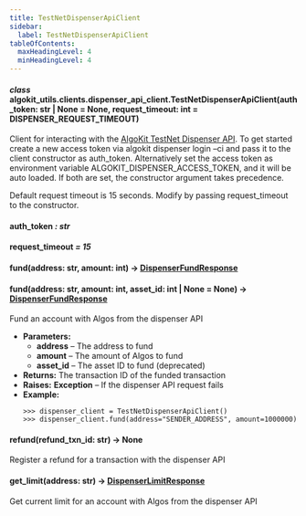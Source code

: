 ```yaml
---
title: TestNetDispenserApiClient
sidebar:
  label: TestNetDispenserApiClient
tableOfContents:
  maxHeadingLevel: 4
  minHeadingLevel: 4
---
```


#### _class_ algokit_utils.clients.dispenser_api_client.TestNetDispenserApiClient(auth_token: str | None = None, request_timeout: int = DISPENSER_REQUEST_TIMEOUT)

Client for interacting with the [AlgoKit TestNet Dispenser API](<[https://github.com/algorandfoundation/algokit/blob/main/docs/testnet_api.md](https://github.com/algorandfoundation/algokit/blob/main/docs/testnet_api.md)>).
To get started create a new access token via algokit dispenser login –ci
and pass it to the client constructor as auth_token.
Alternatively set the access token as environment variable ALGOKIT_DISPENSER_ACCESS_TOKEN,
and it will be auto loaded. If both are set, the constructor argument takes precedence.

Default request timeout is 15 seconds. Modify by passing request_timeout to the constructor.

#### auth_token _: str_

#### request_timeout _= 15_

#### fund(address: str, amount: int) → [DispenserFundResponse](DispenserFundResponse.md#algokit_utils.clients.dispenser_api_client.DispenserFundResponse)

#### fund(address: str, amount: int, asset_id: int | None = None) → [DispenserFundResponse](DispenserFundResponse.md#algokit_utils.clients.dispenser_api_client.DispenserFundResponse)

Fund an account with Algos from the dispenser API

- **Parameters:**
  - **address** – The address to fund
  - **amount** – The amount of Algos to fund
  - **asset_id** – The asset ID to fund (deprecated)
- **Returns:**
  The transaction ID of the funded transaction
- **Raises:**
  **Exception** – If the dispenser API request fails
- **Example:**
  ```pycon
  >>> dispenser_client = TestNetDispenserApiClient()
  >>> dispenser_client.fund(address="SENDER_ADDRESS", amount=1000000)
  ```

#### refund(refund_txn_id: str) → None

Register a refund for a transaction with the dispenser API

#### get_limit(address: str) → [DispenserLimitResponse](DispenserLimitResponse.md#algokit_utils.clients.dispenser_api_client.DispenserLimitResponse)

Get current limit for an account with Algos from the dispenser API
